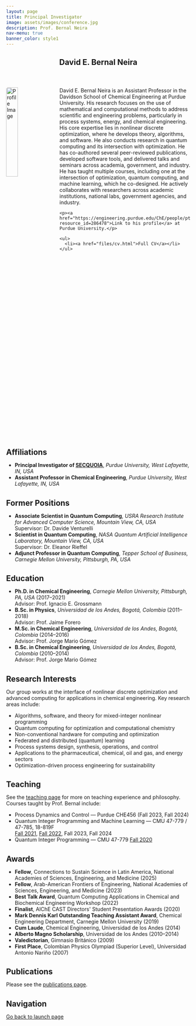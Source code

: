 ```yaml
---
layout: page
title: Principal Investigator
image: assets/images/conference.jpg
description: Prof. Bernal Neira
nav-menu: true
banner_color: style1
---
```


<!-- markdownlint-disable MD033 -->

<div id="main" class="alt">
<section id="one">
<div class="inner">
  <header class="major">
    <h1>David E. Bernal Neira</h1>
  </header>

<style>
.image-left {
  float: left;
  width: 25%;
  margin-right: 20px;
  margin-bottom: 10px;
  border-radius: 5px;
}

/* Add container styling to ensure proper margins */
.content-container {
  max-width: 100%;
  margin: 0 auto; /* Keep auto margins for centering */
}

/* Add styling for headings to maintain consistent margins */
h2 {
  clear: both;
  margin-top: 1.5em;
  margin-bottom: 0.5em;
}

/* Remove redundant margins now that structure is fixed */
.main-content {
  /* No extra margins needed - the container already has proper spacing */
}
</style>

<div class="main-content">
  <div class="content-container">
    <p>
    <img src="{% link assets/images/profile.png %}" alt="Profile Image" class="image-left">
    David E. Bernal Neira is an Assistant Professor in the Davidson School of Chemical Engineering at Purdue University. His research focuses on the use of mathematical and computational methods to address scientific and engineering problems, particularly in process systems, energy, and chemical engineering. His core expertise lies in nonlinear discrete optimization, where he develops theory, algorithms, and software. He also conducts research in quantum computing and its intersection with optimization. He has co-authored several peer-reviewed publications, developed software tools, and delivered talks and seminars across academia, government, and industry. He has taught multiple courses, including one at the intersection of optimization, quantum computing, and machine learning, which he co-designed. He actively collaborates with researchers across academic institutions, national labs, government agencies, and industry.
    </p>

    <p><a href="https://engineering.purdue.edu/ChE/people/ptProfile?resource_id=286478">Link to his profile</a> at Purdue University.</p>

    <ul>
      <li><a href="files/cv.html">Full CV</a></li>
    </ul>
  </div>

  <h2>Affiliations</h2>

  <ul>
    <li><strong>Principal Investigator of <a href="index.html">SECQUOIA</a></strong>, <em>Purdue University, West Lafayette, IN, USA</em></li>
    <li><strong>Assistant Professor in Chemical Engineering</strong>, <em>Purdue University, West Lafayette, IN, USA</em></li>
  </ul>

  <h2>Former Positions</h2>

  <ul>
    <li><strong>Associate Scientist in Quantum Computing</strong>, <em>USRA Research Institute for Advanced Computer Science, Mountain View, CA, USA</em><br>
      Supervisor: Dr. Davide Venturelli</li>
    <li><strong>Scientist in Quantum Computing</strong>, <em>NASA Quantum Artificial Intelligence Laboratory, Mountain View, CA, USA</em><br>
      Supervisor: Dr. Eleanor Rieffel</li>
    <li><strong>Adjunct Professor in Quantum Computing</strong>, <em>Tepper School of Business, Carnegie Mellon University, Pittsburgh, PA, USA</em></li>
  </ul>

  <h2>Education</h2>

  <ul>
    <li><strong>Ph.D. in Chemical Engineering</strong>, <em>Carnegie Mellon University, Pittsburgh, PA, USA</em> (2017–2021)<br>
      Advisor: Prof. Ignacio E. Grossmann</li>
    <li><strong>B.Sc. in Physics</strong>, <em>Universidad de los Andes, Bogotá, Colombia</em> (2011–2018)<br>
      Advisor: Prof. Jaime Forero</li>
    <li><strong>M.Sc. in Chemical Engineering</strong>, <em>Universidad de los Andes, Bogotá, Colombia</em> (2014–2016)<br>
      Advisor: Prof. Jorge Mario Gómez</li>
    <li><strong>B.Sc. in Chemical Engineering</strong>, <em>Universidad de los Andes, Bogotá, Colombia</em> (2010–2014)<br>
      Advisor: Prof. Jorge Mario Gómez</li>
  </ul>

  <h2>Research Interests</h2>

  <p>Our group works at the interface of nonlinear discrete optimization and advanced computing for applications in chemical engineering. Key research areas include:</p>

  <ul>
    <li>Algorithms, software, and theory for mixed-integer nonlinear programming</li>
    <li>Quantum computing for optimization and computational chemistry</li>
    <li>Non-conventional hardware for computing and optimization</li>
    <li>Federated and distributed (quantum) learning</li>
    <li>Process systems design, synthesis, operations, and control</li>
    <li>Applications to the pharmaceutical, chemical, oil and gas, and energy sectors</li>
    <li>Optimization-driven process engineering for sustainability</li>
  </ul>

  <h2>Teaching</h2>

  <p>See the <a href="7-teaching.html">teaching page</a> for more on teaching experience and philosophy. Courses taught by Prof. Bernal include:</p>

  <ul>
    <li>Process Dynamics and Control — Purdue CHE456 (Fall 2023, Fall 2024)</li>
    <li>Quantum Integer Programming and Machine Learning — CMU 47-779 / 47-785, 18-819F<br>
      <a href="https://bernalde.github.io/QuIPML/">Fall 2021</a>, <a href="https://bernalde.github.io/QuIPML22/">Fall 2022</a>, Fall 2023, Fall 2024</li>
    <li>Quantum Integer Programming — CMU 47-779 <a href="https://bernalde.github.io/QuIP/">Fall 2020</a></li>
  </ul>

  <h2>Awards</h2>

  <ul>
    <li><strong>Fellow</strong>, Connections to Sustain Science in Latin America, National Academies of Sciences, Engineering, and Medicine (2025)</li>
    <li><strong>Fellow</strong>, Arab-American Frontiers of Engineering, National Academies of Sciences, Engineering, and Medicine (2023)</li>
    <li><strong>Best Talk Award</strong>, Quantum Computing Applications in Chemical and Biochemical Engineering Workshop (2022)</li>
    <li><strong>Finalist</strong>, AIChE CAST Directors' Student Presentation Awards (2020)</li>
    <li><strong>Mark Dennis Karl Outstanding Teaching Assistant Award</strong>, Chemical Engineering Department, Carnegie Mellon University (2019)</li>
    <li><strong>Cum Laude</strong>, Chemical Engineering, Universidad de los Andes (2014)</li>
    <li><strong>Alberto Magno Scholarship</strong>, Universidad de los Andes (2010–2014)</li>
    <li><strong>Valedictorian</strong>, Gimnasio Británico (2009)</li>
    <li><strong>First Place</strong>, Colombian Physics Olympiad (Superior Level), Universidad Antonio Nariño (2007)</li>
  </ul>

  <h2>Publications</h2>

  <p>Please see the <a href="4-publications.html">publications page</a>.</p>

  <h2>Navigation</h2>

  <p><a href="/#launch">Go back to launch page</a></p>

</div>
</div>
</section>
</div>
